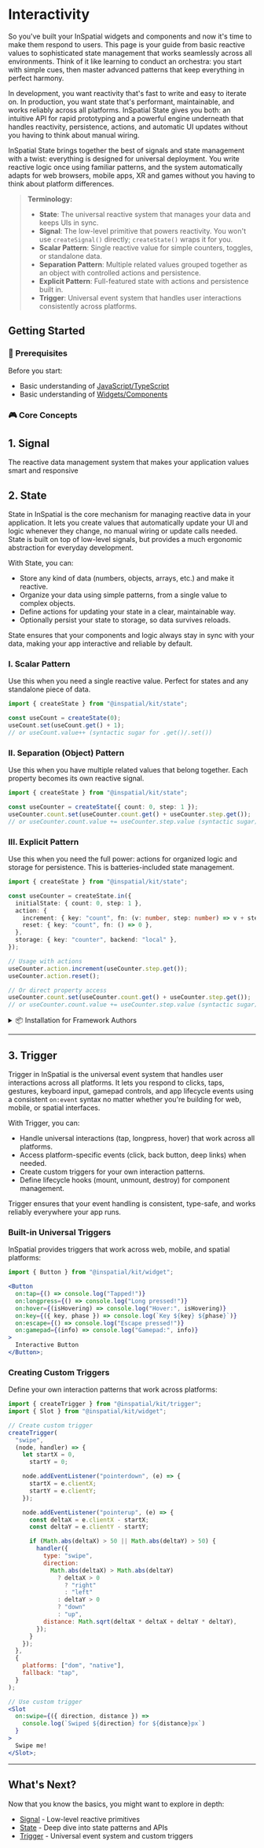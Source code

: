 # Interactivity

So you've built your InSpatial widgets and components and now it's time to make them respond to users. This page is your guide from basic reactive values to sophisticated state management that works seamlessly across all environments. Think of it like learning to conduct an orchestra: you start with simple cues, then master advanced patterns that keep everything in perfect harmony.

In development, you want reactivity that's fast to write and easy to iterate on. In production, you want state that's performant, maintainable, and works reliably across all platforms. InSpatial State gives you both: an intuitive API for rapid prototyping and a powerful engine underneath that handles reactivity, persistence, actions, and automatic UI updates without you having to think about manual wiring.

InSpatial State brings together the best of signals and state management with a twist: everything is designed for universal deployment. You write reactive logic once using familiar patterns, and the system automatically adapts for web browsers, mobile apps, XR and games without you having to think about platform differences.

> **Terminology:**
>
> - **State**: The universal reactive system that manages your data and keeps UIs in sync.
> - **Signal**: The low-level primitive that powers reactivity. You won't use `createSignal()` directly; `createState()` wraps it for you.
> - **Scalar Pattern**: Single reactive value for simple counters, toggles, or standalone data.
> - **Separation Pattern**: Multiple related values grouped together as an object with controlled actions and persistence.
> - **Explicit Pattern**: Full-featured state with actions and persistence built in.
> - **Trigger**: Universal event system that handles user interactions consistently across platforms.

## Getting Started

### 🎯 Prerequisites

Before you start:

- Basic understanding of [JavaScript/TypeScript](https://www.typescriptlang.org/docs/)
- Basic understanding of [Widgets/Components](../1.%20graphical-user-interface/widgets-components/introduction.md)

### 🎮 Core Concepts

## 1. Signal

The reactive data management system that makes your application values smart and responsive

## 2. State

State in InSpatial is the core mechanism for managing reactive data in your application. It lets you create values that automatically update your UI and logic whenever they change, no manual wiring or update calls needed. State is built on top of low-level signals, but provides a much ergonomic abstraction for everyday development.

With State, you can:

- Store any kind of data (numbers, objects, arrays, etc.) and make it reactive.
- Organize your data using simple patterns, from a single value to complex objects.
- Define actions for updating your state in a clear, maintainable way.
- Optionally persist your state to storage, so data survives reloads.

State ensures that your components and logic always stay in sync with your data, making your app interactive and reliable by default.

### I. Scalar Pattern

Use this when you need a single reactive value. Perfect for states and any standalone piece of data.

```ts
import { createState } from "@inspatial/kit/state";

const useCount = createState(0);
useCount.set(useCount.get() + 1);
// or useCount.value++ (syntactic sugar for .get()/.set())
```

### II. Separation (Object) Pattern

Use this when you have multiple related values that belong together. Each property becomes its own reactive signal.

```ts
import { createState } from "@inspatial/kit/state";

const useCounter = createState({ count: 0, step: 1 });
useCounter.count.set(useCounter.count.get() + useCounter.step.get());
// or useCounter.count.value += useCounter.step.value (syntactic sugar)
```

### III. Explicit Pattern

Use this when you need the full power: actions for organized logic and storage for persistence. This is batteries-included state management.

```ts
import { createState } from "@inspatial/kit/state";

const useCounter = createState.in({
  initialState: { count: 0, step: 1 },
  action: {
    increment: { key: "count", fn: (v: number, step: number) => v + step },
    reset: { key: "count", fn: () => 0 },
  },
  storage: { key: "counter", backend: "local" },
});

// Usage with actions
useCounter.action.increment(useCounter.step.get());
useCounter.action.reset();

// Or direct property access
useCounter.count.set(useCounter.count.get() + useCounter.step.get());
// or useCounter.count.value += useCounter.step.value (syntactic sugar)
```

<details>
<summary>📦 Installation for Framework Authors</summary>

If you're building a framework or library that needs to include interactivity:

```bash
deno install jsr:@in/teract
```

##

```bash
npx jsr add @in/teract
```

##

```bash
yarn dlx jsr add @in/teract
```

##

```bash
pnpm dlx jsr add @in/teract
```

##

```bash
bunx jsr add @in/teract
```

##

```bash
vlt install jsr:@in/teract
```

</details>

---

## 3. Trigger

Trigger in InSpatial is the universal event system that handles user interactions across all platforms. It lets you respond to clicks, taps, gestures, keyboard input, gamepad controls, and app lifecycle events using a consistent `on:event` syntax no matter whether you're building for web, mobile, or spatial interfaces.

With Trigger, you can:

- Handle universal interactions (tap, longpress, hover) that work across all platforms.
- Access platform-specific events (click, back button, deep links) when needed.
- Create custom triggers for your own interaction patterns.
- Define lifecycle hooks (mount, unmount, destroy) for component management.

Trigger ensures that your event handling is consistent, type-safe, and works reliably everywhere your app runs.

### Built-in Universal Triggers

InSpatial provides triggers that work across web, mobile, and spatial platforms:

```jsx
import { Button } from "@inspatial/kit/widget";

<Button
  on:tap={() => console.log("Tapped!")}
  on:longpress={() => console.log("Long pressed!")}
  on:hover={(isHovering) => console.log("Hover:", isHovering)}
  on:key={({ key, phase }) => console.log(`Key ${key} ${phase}`)}
  on:escape={() => console.log("Escape pressed!")}
  on:gamepad={(info) => console.log("Gamepad:", info)}
>
  Interactive Button
</Button>;
```

### Creating Custom Triggers

Define your own interaction patterns that work across platforms:

```jsx
import { createTrigger } from "@inspatial/kit/trigger";
import { Slot } from "@inspatial/kit/widget";

// Create custom trigger
createTrigger(
  "swipe",
  (node, handler) => {
    let startX = 0,
      startY = 0;

    node.addEventListener("pointerdown", (e) => {
      startX = e.clientX;
      startY = e.clientY;
    });

    node.addEventListener("pointerup", (e) => {
      const deltaX = e.clientX - startX;
      const deltaY = e.clientY - startY;

      if (Math.abs(deltaX) > 50 || Math.abs(deltaY) > 50) {
        handler({
          type: "swipe",
          direction:
            Math.abs(deltaX) > Math.abs(deltaY)
              ? deltaX > 0
                ? "right"
                : "left"
              : deltaY > 0
              ? "down"
              : "up",
          distance: Math.sqrt(deltaX * deltaX + deltaY * deltaY),
        });
      }
    });
  },
  {
    platforms: ["dom", "native"],
    fallback: "tap",
  }
);

// Use custom trigger
<Slot
  on:swipe={({ direction, distance }) =>
    console.log(`Swiped ${direction} for ${distance}px`)
  }
>
  Swipe me!
</Slot>;
```

---

## What's Next?

Now that you know the basics, you might want to explore in depth:

- [Signal](./signal🟢.md) - Low-level reactive primitives
- [State](./state🟡.md) - Deep dive into state patterns and APIs
- [Trigger](./trigger🟡.md) - Universal event system and custom triggers
